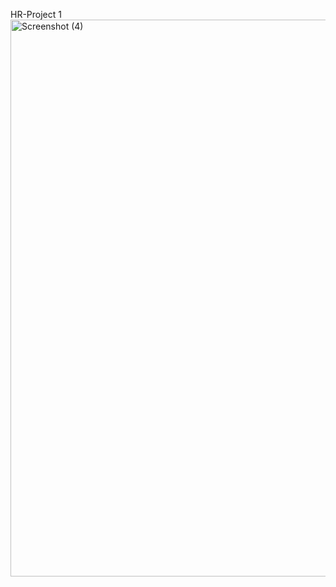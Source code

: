 HR-Project 1
<img width="1913" height="891" alt="Screenshot (4)" src="https://github.com/user-attachments/assets/c24e14c1-aa9d-4f24-b06b-b090b7fdbe9f" />


